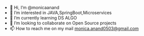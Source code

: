 - 👋 Hi, I’m @monicaanand
- 👀 I’m interested in JAVA,SpringBoot,Microservices
- 🌱 I’m currently learning DS ALGO
- 💞️ I’m looking to collaborate on Open Source projects
- 📫 How to reach me on my mail monica.anand0503@gmail.com

<!---
monicaanand/monicaanand is a ✨ special ✨ repository because its `README.md` (this file) appears on your GitHub profile.
You can click the Preview link to take a look at your changes.
--->
